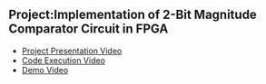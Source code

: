## Project:Implementation of 2-Bit Magnitude Comparator Circuit in FPGA

- [Project Presentation Video](https://youtu.be/PviZqoI4KN8)
- [Code Execution Video](https://youtu.be/h-cv36rYA1c)
- [Demo Video](https://youtu.be/z8RvA7cI1iI)

